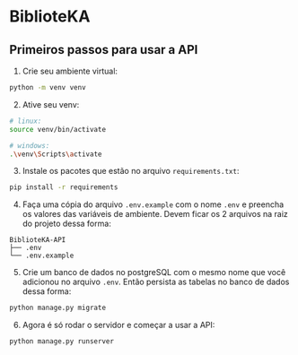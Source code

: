 # BiblioteKA

## Primeiros passos para usar a API

1. Crie seu ambiente virtual:

```bash
python -m venv venv
```

2. Ative seu venv:

```bash
# linux:
source venv/bin/activate

# windows:
.\venv\Scripts\activate
```

3. Instale os pacotes que estão no arquivo `requirements.txt`:

```bash
pip install -r requirements
```

4. Faça uma cópia do arquivo `.env.example` com o nome `.env` e preencha os valores das variáveis de ambiente. Devem ficar os 2 arquivos na raiz do projeto dessa forma:

```
BiblioteKA-API
├── .env
└── .env.example
```

5. Crie um banco de dados no postgreSQL com o mesmo nome que você adicionou no arquivo `.env`. Então persista as tabelas no banco de dados dessa forma:

```bash
python manage.py migrate
```

6. Agora é só rodar o servidor e começar a usar a API:

```bash
python manage.py runserver
```
